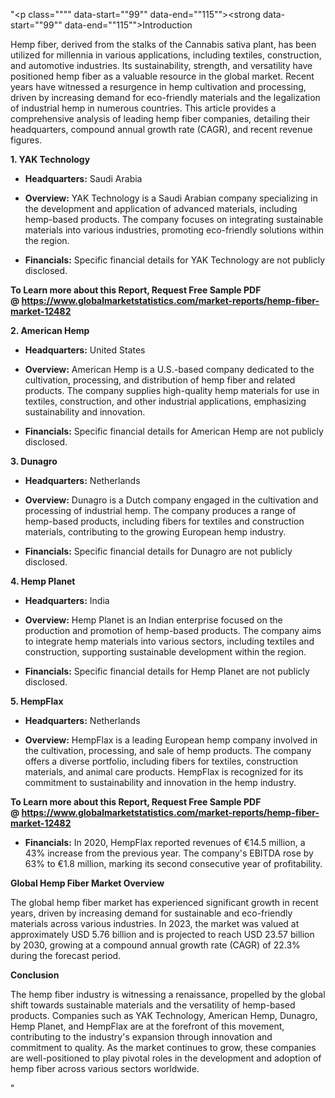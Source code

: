 "<p class="""" data-start=""99"" data-end=""115""><strong data-start=""99"" data-end=""115"">Introduction</strong></p>
<p class="""" data-start=""117"" data-end=""312""><span class=""relative -mx-px my-[-0.2rem] rounded px-px py-[0.2rem]"">Hemp fiber, derived from the stalks of the Cannabis sativa plant, has been utilized for millennia in various applications, including textiles, construction, and automotive industries.</span> <span class=""relative -mx-px my-[-0.2rem] rounded px-px py-[0.2rem]"">Its sustainability, strength, and versatility have positioned hemp fiber as a valuable resource in the global market.</span> <span class=""relative -mx-px my-[-0.2rem] rounded px-px py-[0.2rem]"">Recent years have witnessed a resurgence in hemp cultivation and processing, driven by increasing demand for eco-friendly materials and the legalization of industrial hemp in numerous countries.</span> <span class=""relative -mx-px my-[-0.2rem] rounded px-px py-[0.2rem]"">This article provides a comprehensive analysis of leading hemp fiber companies, detailing their headquarters, compound annual growth rate (CAGR), and recent revenue figures.</span></p>
<p class="""" data-start=""314"" data-end=""335""><strong data-start=""314"" data-end=""335"">1. YAK Technology</strong></p>
<ul data-start=""337"" data-end=""682"">
<li class="""" data-start=""337"" data-end=""438"">
<p class="""" data-start=""339"" data-end=""438""><strong data-start=""339"" data-end=""356"">Headquarters:</strong> <span class=""relative -mx-px my-[-0.2rem] rounded px-px py-[0.2rem]"">Saudi Arabia</span></p>
</li>
<li class="""" data-start=""439"" data-end=""578"">
<p class="""" data-start=""441"" data-end=""578""><strong data-start=""441"" data-end=""454"">Overview:</strong> <span class=""relative -mx-px my-[-0.2rem] rounded px-px py-[0.2rem]"">YAK Technology is a Saudi Arabian company specializing in the development and application of advanced materials, including hemp-based products.</span> <span class=""relative -mx-px my-[-0.2rem] rounded px-px py-[0.2rem]"">The company focuses on integrating sustainable materials into various industries, promoting eco-friendly solutions within the region.</span></p>
</li>
<li class="""" data-start=""579"" data-end=""682"">
<p class="""" data-start=""581"" data-end=""682""><strong data-start=""581"" data-end=""596"">Financials:</strong> <span class=""relative -mx-px my-[-0.2rem] rounded px-px py-[0.2rem]"">Specific financial details for YAK Technology are not publicly disclosed.</span></p>
</li>
</ul>
<p><span class=""relative -mx-px my-[-0.2rem] rounded px-px py-[0.2rem]""><strong>To Learn more about this Report, Request Free Sample PDF @&nbsp;<a href=""https://www.globalmarketstatistics.com/market-reports/hemp-fiber-market-12482"">https://www.globalmarketstatistics.com/market-reports/hemp-fiber-market-12482</a></strong></span></p>
<p class="""" data-start=""684"" data-end=""704""><strong data-start=""684"" data-end=""704"">2. American Hemp</strong></p>
<ul data-start=""706"" data-end=""1057"">
<li class="""" data-start=""706"" data-end=""811"">
<p class="""" data-start=""708"" data-end=""811""><strong data-start=""708"" data-end=""725"">Headquarters:</strong> <span class=""relative -mx-px my-[-0.2rem] rounded px-px py-[0.2rem]"">United States</span></p>
</li>
<li class="""" data-start=""812"" data-end=""953"">
<p class="""" data-start=""814"" data-end=""953""><strong data-start=""814"" data-end=""827"">Overview:</strong> <span class=""relative -mx-px my-[-0.2rem] rounded px-px py-[0.2rem]"">American Hemp is a U.S.-based company dedicated to the cultivation, processing, and distribution of hemp fiber and related products.</span> <span class=""relative -mx-px my-[-0.2rem] rounded px-px py-[0.2rem]"">The company supplies high-quality hemp materials for use in textiles, construction, and other industrial applications, emphasizing sustainability and innovation.</span></p>
</li>
<li class="""" data-start=""954"" data-end=""1057"">
<p class="""" data-start=""956"" data-end=""1057""><strong data-start=""956"" data-end=""971"">Financials:</strong> <span class=""relative -mx-px my-[-0.2rem] rounded px-px py-[0.2rem]"">Specific financial details for American Hemp are not publicly disclosed.</span></p>
</li>
</ul>
<p class="""" data-start=""1059"" data-end=""1073""><strong data-start=""1059"" data-end=""1073"">3. Dunagro</strong></p>
<ul data-start=""1075"" data-end=""1426"">
<li class="""" data-start=""1075"" data-end=""1180"">
<p class="""" data-start=""1077"" data-end=""1180""><strong data-start=""1077"" data-end=""1094"">Headquarters:</strong> <span class=""relative -mx-px my-[-0.2rem] rounded px-px py-[0.2rem]"">Netherlands</span></p>
</li>
<li class="""" data-start=""1181"" data-end=""1322"">
<p class="""" data-start=""1183"" data-end=""1322""><strong data-start=""1183"" data-end=""1196"">Overview:</strong> <span class=""relative -mx-px my-[-0.2rem] rounded px-px py-[0.2rem]"">Dunagro is a Dutch company engaged in the cultivation and processing of industrial hemp.</span> <span class=""relative -mx-px my-[-0.2rem] rounded px-px py-[0.2rem]"">The company produces a range of hemp-based products, including fibers for textiles and construction materials, contributing to the growing European hemp industry.</span></p>
</li>
<li class="""" data-start=""1323"" data-end=""1426"">
<p class="""" data-start=""1325"" data-end=""1426""><strong data-start=""1325"" data-end=""1340"">Financials:</strong> <span class=""relative -mx-px my-[-0.2rem] rounded px-px py-[0.2rem]"">Specific financial details for Dunagro are not publicly disclosed.</span></p>
</li>
</ul>
<p class="""" data-start=""1428"" data-end=""1446""><strong data-start=""1428"" data-end=""1446"">4. Hemp Planet</strong></p>
<ul data-start=""1448"" data-end=""1799"">
<li class="""" data-start=""1448"" data-end=""1553"">
<p class="""" data-start=""1450"" data-end=""1553""><strong data-start=""1450"" data-end=""1467"">Headquarters:</strong> <span class=""relative -mx-px my-[-0.2rem] rounded px-px py-[0.2rem]"">India</span></p>
</li>
<li class="""" data-start=""1554"" data-end=""1695"">
<p class="""" data-start=""1556"" data-end=""1695""><strong data-start=""1556"" data-end=""1569"">Overview:</strong> <span class=""relative -mx-px my-[-0.2rem] rounded px-px py-[0.2rem]"">Hemp Planet is an Indian enterprise focused on the production and promotion of hemp-based products.</span> <span class=""relative -mx-px my-[-0.2rem] rounded px-px py-[0.2rem]"">The company aims to integrate hemp materials into various sectors, including textiles and construction, supporting sustainable development within the region.</span></p>
</li>
<li class="""" data-start=""1696"" data-end=""1799"">
<p class="""" data-start=""1698"" data-end=""1799""><strong data-start=""1698"" data-end=""1713"">Financials:</strong> <span class=""relative -mx-px my-[-0.2rem] rounded px-px py-[0.2rem]"">Specific financial details for Hemp Planet are not publicly disclosed.</span></p>
</li>
</ul>
<p class="""" data-start=""1801"" data-end=""1816""><strong data-start=""1801"" data-end=""1816"">5. HempFlax</strong></p>
<ul data-start=""1818"" data-end=""2289"">
<li class="""" data-start=""1818"" data-end=""1923"">
<p class="""" data-start=""1820"" data-end=""1923""><strong data-start=""1820"" data-end=""1837"">Headquarters:</strong> <span class=""relative -mx-px my-[-0.2rem] rounded px-px py-[0.2rem]"">Netherlands</span></p>
</li>
<li class="""" data-start=""1924"" data-end=""2105"">
<p class="""" data-start=""1926"" data-end=""2105""><strong data-start=""1926"" data-end=""1939"">Overview:</strong> <span class=""relative -mx-px my-[-0.2rem] rounded px-px py-[0.2rem]"">HempFlax is a leading European hemp company involved in the cultivation, processing, and sale of hemp products.</span> <span class=""relative -mx-px my-[-0.2rem] rounded px-px py-[0.2rem]"">The company offers a diverse portfolio, including fibers for textiles, construction materials, and animal care products.</span> <span class=""relative -mx-px my-[-0.2rem] rounded px-px py-[0.2rem]"">HempFlax is recognized for its commitment to sustainability and innovation in the hemp industry.</span></p>
</li>
</ul>
<p><span class=""relative -mx-px my-[-0.2rem] rounded px-px py-[0.2rem]""><strong>To Learn more about this Report, Request Free Sample PDF @&nbsp;<a href=""https://www.globalmarketstatistics.com/market-reports/hemp-fiber-market-12482"">https://www.globalmarketstatistics.com/market-reports/hemp-fiber-market-12482</a></strong></span></p>
<ul data-start=""1818"" data-end=""2289"">
<li class="""" data-start=""2106"" data-end=""2289"">
<p class="""" data-start=""2108"" data-end=""2289""><strong data-start=""2108"" data-end=""2123"">Financials:</strong> <span class=""relative -mx-px my-[-0.2rem] rounded px-px py-[0.2rem]"">In 2020, HempFlax reported revenues of &euro;14.5 million, a 43% increase from the previous year.</span> <span class=""relative -mx-px my-[-0.2rem] rounded px-px py-[0.2rem]"">The company's EBITDA rose by 63% to &euro;1.8 million, marking its second consecutive year of profitability.</span></p>
</li>
</ul>
<p class="""" data-start=""2291"" data-end=""2328""><strong data-start=""2291"" data-end=""2328"">Global Hemp Fiber Market Overview</strong></p>
<p class="""" data-start=""2330"" data-end=""2495""><span class=""relative -mx-px my-[-0.2rem] rounded px-px py-[0.2rem]"">The global hemp fiber market has experienced significant growth in recent years, driven by increasing demand for sustainable and eco-friendly materials across various industries.</span> <span class=""relative -mx-px my-[-0.2rem] rounded px-px py-[0.2rem]"">In 2023, the market was valued at approximately USD 5.76 billion and is projected to reach USD 23.57 billion by 2030, growing at a compound annual growth rate (CAGR) of 22.3% during the forecast period.</span></p>
<p class="""" data-start=""2497"" data-end=""2511""><strong data-start=""2497"" data-end=""2511"">Conclusion</strong></p>
<p class="""" data-start=""2513"" data-end=""2678""><span class=""relative -mx-px my-[-0.2rem] rounded px-px py-[0.2rem]"">The hemp fiber industry is witnessing a renaissance, propelled by the global shift towards sustainable materials and the versatility of hemp-based products.</span> <span class=""relative -mx-px my-[-0.2rem] rounded px-px py-[0.2rem]"">Companies such as YAK Technology, American Hemp, Dunagro, Hemp Planet, and HempFlax are at the forefront of this movement, contributing to the industry's expansion through innovation and commitment to quality.</span> <span class=""relative -mx-px my-[-0.2rem] rounded px-px py-[0.2rem]"">As the market continues to grow, these companies are well-positioned to play pivotal roles in the development and adoption of hemp fiber across various sectors worldwide.</span></p>"
